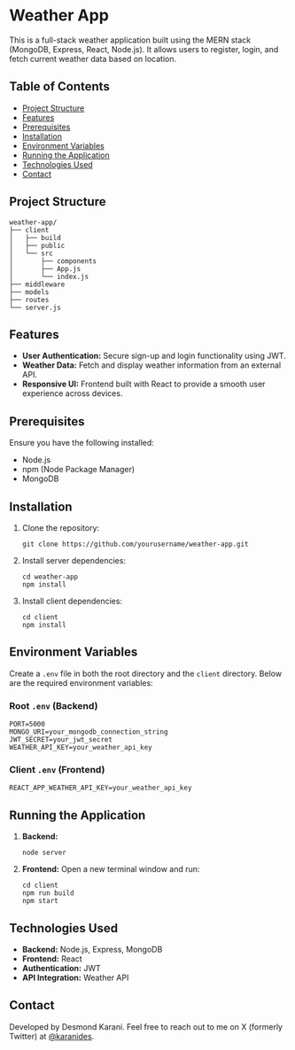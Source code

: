 # Weather App

This is a full-stack weather application built using the MERN stack (MongoDB, Express, React, Node.js). It allows users to register, login, and fetch current weather data based on location.

## Table of Contents

- [Project Structure](#project-structure)
- [Features](#features)
- [Prerequisites](#prerequisites)
- [Installation](#installation)
- [Environment Variables](#environment-variables)
- [Running the Application](#running-the-application)
- [Technologies Used](#technologies-used)
- [Contact](#contact)

## Project Structure

```
weather-app/
├── client
│   ├── build
│   ├── public
│   └── src
│       ├── components
│       ├── App.js
│       └── index.js
├── middleware
├── models
├── routes
└── server.js
```
## Features

- **User Authentication:** Secure sign-up and login functionality using JWT.
- **Weather Data:** Fetch and display weather information from an external API.
- **Responsive UI:** Frontend built with React to provide a smooth user experience across devices.

## Prerequisites

Ensure you have the following installed:

- Node.js
- npm (Node Package Manager)
- MongoDB

## Installation

1. Clone the repository:
    ```
    git clone https://github.com/yourusername/weather-app.git
    ```

2. Install server dependencies:
    ```
    cd weather-app
    npm install
    ```

3. Install client dependencies:
    ```
    cd client
    npm install
    ```

## Environment Variables

Create a `.env` file in both the root directory and the `client` directory. Below are the required environment variables:

### Root `.env` (Backend)
```
PORT=5000
MONGO_URI=your_mongodb_connection_string
JWT_SECRET=your_jwt_secret
WEATHER_API_KEY=your_weather_api_key
```

### Client `.env` (Frontend)
```
REACT_APP_WEATHER_API_KEY=your_weather_api_key
```

## Running the Application

1. **Backend:**
   ```
   node server
   ```

2. **Frontend:**
   Open a new terminal window and run:
   ```
   cd client
   npm run build
   npm start
   ```

## Technologies Used

- **Backend:** Node.js, Express, MongoDB
- **Frontend:** React
- **Authentication:** JWT
- **API Integration:** Weather API

## Contact

Developed by Desmond Karani. Feel free to reach out to me on X (formerly Twitter) at [@karanides](https://twitter.com/karanides).
